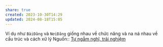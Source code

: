 ```yaml
---
share: true
created: 2023-10-30T14:29
updated: 2024-08-18T15:05
---
```

Ví dụ như `BàiĐăng` và `NơiĐăng` giống nhau về chức năng và na ná nhau về cấu trúc và cách xử lý
Nguồn:: [Tự ngẫm nghĩ, trải nghiệm](../../../%CE%9E%20Ngu%E1%BB%93n%20v%C3%A0%20t%C3%A0i%20nguy%C3%AAn%20h%E1%BB%97%20tr%E1%BB%A3/%CE%9E%20Ngu%E1%BB%93n/T%E1%BB%B1%20ng%E1%BA%ABm%20ngh%C4%A9,%20tr%E1%BA%A3i%20nghi%E1%BB%87m.md)